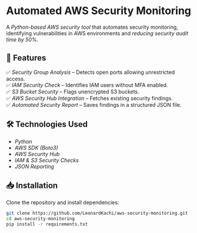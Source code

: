 # Automated AWS Security Monitoring

A *Python-based AWS security tool* that automates security monitoring, identifying vulnerabilities in AWS environments and *reducing security audit time by 50%*.

## 🚀 Features  
✅ *Security Group Analysis* – Detects open ports allowing unrestricted access.  
✅ *IAM Security Check* – Identifies IAM users without MFA enabled.  
✅ *S3 Bucket Security* – Flags unencrypted S3 buckets.  
✅ *AWS Security Hub Integration* – Fetches existing security findings.  
✅ *Automated Security Report* – Saves findings in a structured JSON file.  

## 🛠 Technologies Used  
- *Python*  
- *AWS SDK (Boto3)*  
- *AWS Security Hub*  
- *IAM & S3 Security Checks*  
- *JSON Reporting*  

## 📥 Installation  
Clone the repository and install dependencies:  

```bash
git clone https://github.com/LeonardKachi/aws-security-monitoring.git
cd aws-security-monitoring
pip install -r requirements.txt